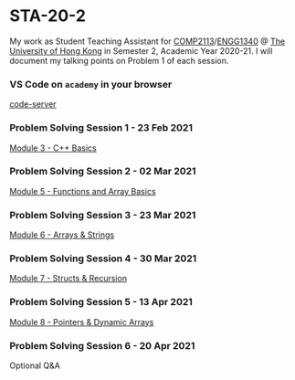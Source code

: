 # STA-20-2
My work as Student Teaching Assistant for [COMP2113](https://www.cs.hku.hk/index.php/programmes/course-offered?infile=2020/comp2113.html)/[ENGG1340](https://www.cs.hku.hk/index.php/programmes/course-offered?infile=2020/engg1340.html) @ [The University of Hong Kong](https://hku.hk) in Semester 2, Academic Year 2020-21. I will document my talking points on Problem 1 of each session. 

### VS Code on `academy` in your browser

[code-server](code-server.md)

### Problem Solving Session 1 - 23 Feb 2021

[Module 3 - C++ Basics](M3.md)

### Problem Solving Session 2 - 02 Mar 2021

[Module 5 - Functions and Array Basics](M5.md)

### Problem Solving Session 3 - 23 Mar 2021

[Module 6 - Arrays & Strings](M6.md)

### Problem Solving Session 4 - 30 Mar 2021

[Module 7 - Structs & Recursion](M7.md)

### Problem Solving Session 5 - 13 Apr 2021

[Module 8 - Pointers & Dynamic Arrays](M8.md)

### Problem Solving Session 6 - 20 Apr 2021

Optional Q&A
